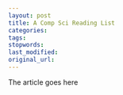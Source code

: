 ```yaml
---
layout: post
title: A Comp Sci Reading List
categories:
tags:
stopwords:
last_modified:
original_url: 
---
```


The article goes here

